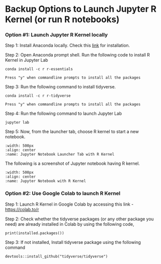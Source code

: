 # Backup Options to Launch Jupyter R Kernel (or run R notebooks)

### Option #1: Launch Jupyter R Kernel locally

Step 1: Install Anaconda locally. Check this [link](https://docs.anaconda.com/anaconda/install/index.html) for installation.

Step 2: Open Anaconda prompt shell. Run the following code to install R Kernel in Jupyter Lab

```{code}
conda install -c r r-essentials
```

```{note}
Press "y" when commandline prompts to install all the packages
```


Step 3: Run the following command to install tidyverse.

```{code}
conda install -c r r-tidyverse
```

```{note}
Press "y" when commandline prompts to install all the packages
```


Step 4: Run the following command to launch Jupyter Lab

```{code}
jupyter lab
```

Step 5: Now, from the launcher tab, choose R kernel to start a new notebook.

```{figure} ../../images/launcher_tab_r_kernel.jpg
:width: 500px
:align: center
:name: Jupyter Notebook Launcher Tab with R Kernel
```

The following is a screenshot of Jupyter notebook having R kernel.

```{figure} ../../images/jupyter_notebook_r_kernel.jpg
:width: 500px
:align: center
:name: Jupyter Notebook with R Kernel
```

### Option #2: Use Google Colab to launch R Kernel

Step 1: Launch R Kernel in Google Colab by accessing this link - https://colab.to/r

Step 2: Check whether the tidyverse packages (or any other package you need) are already installed in Colab by using the following code,

```{code}
print(installed.packages())
```

Step 3: If not installed, Install tidyverse package using the following command

```{code}
devtools::install_github("tidyverse/tidyverse")
```